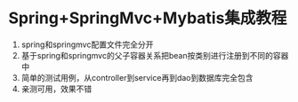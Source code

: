 # Spring+SpringMvc+Mybatis集成教程

1. spring和springmvc配置文件完全分开
2. 基于spring和springmvc的父子容器关系把bean按类别进行注册到不同的容器中
3. 简单的测试用例，从controller到service再到dao到数据库完全包含
4. 亲测可用，效果不错
